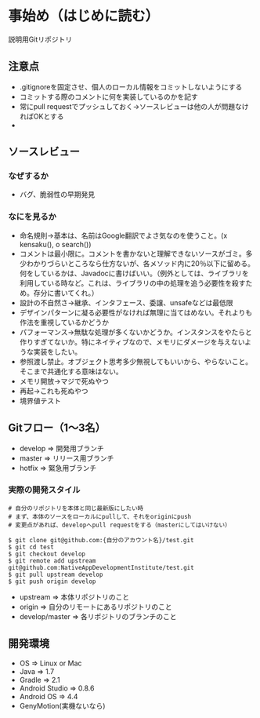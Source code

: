 事始め（はじめに読む）
====

説明用Gitリポジトリ

## 注意点
* .gitignoreを固定させ、個人のローカル情報をコミットしないようにする
* コミットする際のコメントに何を実装しているのかを記す
* 常にpull requestでプッシュしておく→ソースレビューは他の人が問題なければOKとする
* 

## ソースレビュー

### なぜするか
* バグ、脆弱性の早期発見

### なにを見るか
* 命名規則→基本は、名前はGoogle翻訳でよさ気なのを使うこと。(x kensaku(), o search())
* コメントは最小限に。コメントを書かないと理解できないソースがゴミ。多少わかりづらいところなら仕方ないが、各メソッド内に20％以下に留める。何をしているかは、Javadocに書けばいい。（例外としては、ライブラリを利用している時など。これは、ライブラリの中の処理を追う必要性を殺すため。存分に書いてくれ。）
* 設計の不自然さ→継承、インタフェース、委譲、unsafeなどは最低限
* デザインパターンに凝る必要性がなければ無理に当てはめない。それよりも作法を重視しているかどうか
* パフォーマンス→無駄な処理が多くないかどうか。インスタンスをやたらと作りすぎてないか。特にネイティブなので、メモリにダメージを与えないような実装をしたい。
* 参照渡し禁止。オブジェクト思考多少無視してもいいから、やらないこと。そこまで共通化する意味はない。
* メモリ開放→マジで死ぬやつ
* 再起→これも死ぬやつ
* 境界値テスト
 
## Gitフロー（1～3名）
* develop => 開発用ブランチ
* master => リリース用ブランチ
* hotfix => 緊急用ブランチ
 
### 実際の開発スタイル

```
# 自分のリポジトリを本体と同じ最新版にしたい時
# まず、本体のソースをローカルにpullして、それをoriginにpush
# 変更点があれば、developへpull requestをする（masterにしてはいけない）

$ git clone git@github.com:{自分のアカウント名}/test.git
$ git cd test
$ git checkout develop
$ git remote add upstream git@github.com:NativeAppDevelopmentInstitute/test.git
$ git pull upstream develop
$ git push origin develop
```
* upstream => 本体リポジトリのこと
* origin => 自分のリモートにあるリポジトリのこと
* develop/master => 各リポジトリのブランチのこと

 
## 開発環境
* OS => Linux or Mac
* Java => 1.7
* Gradle => 2.1
* Android Studio => 0.8.6
* Android OS => 4.4
* GenyMotion(実機ないなら)
